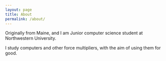 ```yaml
---
layout: page
title: About
permalink: /about/
---
```


Originally from Maine, and I am Junior computer science student at Northwestern University.

I study computers and other force multipliers, with the aim of using them for good.
